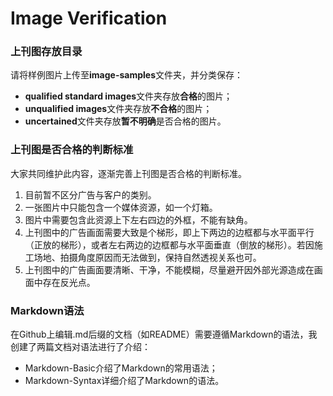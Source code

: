 # Image Verification

### 上刊图存放目录

请将样例图片上传至**image-samples**文件夹，并分类保存：

+ **qualified standard images**文件夹存放**合格**的图片；
+ **unqualified images**文件夹存放**不合格**的图片；
+ **uncertained**文件夹存放**暂不明确**是否合格的图片。

### 上刊图是否合格的判断标准

大家共同维护此内容，逐渐完善上刊图是否合格的判断标准。

1. 目前暂不区分广告与客户的类别。
2. 一张图片中只能包含一个媒体资源，如一个灯箱。
3. 图片中需要包含此资源上下左右四边的外框，不能有缺角。
4. 上刊图中的广告画面需要大致是个梯形，即上下两边的边框都与水平面平行（正放的梯形），或者左右两边的边框都与水平面垂直（倒放的梯形）。若因施工场地、拍摄角度原因而无法做到，保持自然透视关系也可。
5. 上刊图中的广告画面要清晰、干净，不能模糊，尽量避开因外部光源造成在画面中存在反光点。

### Markdown语法

在Github上编辑.md后缀的文档（如README）需要遵循Markdown的语法，我创建了两篇文档对语法进行了介绍：
+ Markdown-Basic介绍了Markdown的常用语法；
+ Markdown-Syntax详细介绍了Markdown的语法。
